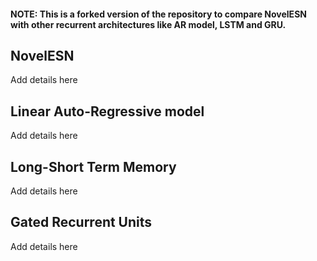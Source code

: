 #### NOTE: This is a forked version of the repository to compare NovelESN with other recurrent architectures like AR model, LSTM and GRU.


## NovelESN
Add details here

## Linear Auto-Regressive model
Add details here

## Long-Short Term Memory
Add details here

## Gated Recurrent Units
Add details here

